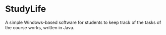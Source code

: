 # StudyLife
A simple Windows-based software for students to keep track of the tasks of the course works, written in Java.
